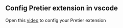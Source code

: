 ## Config Pretier extension in vscode

Open this [video](assets\ConfigPretier.mkv) to config your Pretier extension
